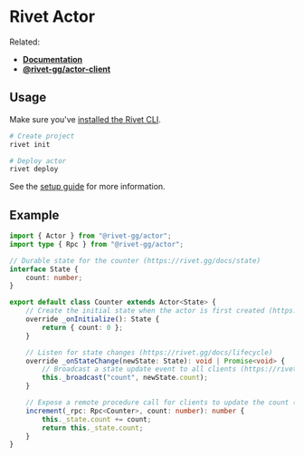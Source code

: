 # Rivet Actor

Related:

- [**Documentation**](https://rivet.gg/docs)
- [**@rivet-gg/actor-client**](https://jsr.io/@rivet-gg/actor-client)

## Usage

Make sure you've [installed the Rivet CLI](https://rivet.gg/docs/setup).

```sh
# Create project
rivet init

# Deploy actor
rivet deploy
```

See the [setup guide](https://rivet.gg/docs/setup) for more information.

## Example

```typescript
import { Actor } from "@rivet-gg/actor";
import type { Rpc } from "@rivet-gg/actor";

// Durable state for the counter (https://rivet.gg/docs/state)
interface State {
	count: number;
}

export default class Counter extends Actor<State> {
	// Create the initial state when the actor is first created (https://rivet.gg/docs/state)
	override _onInitialize(): State {
		return { count: 0 };
	}

	// Listen for state changes (https://rivet.gg/docs/lifecycle)
	override _onStateChange(newState: State): void | Promise<void> {
		// Broadcast a state update event to all clients (https://rivet.gg/docs/events)
		this._broadcast("count", newState.count);
	}

	// Expose a remote procedure call for clients to update the count (https://rivet.gg/docs/rpc)
	increment(_rpc: Rpc<Counter>, count: number): number {
		this._state.count += count;
		return this._state.count;
	}
}
```

